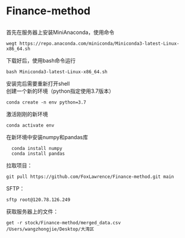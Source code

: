 # Finance-method
##
首先在服务器上安装MiniAnaconda，使用命令  

```wegt https://repo.anaconda.com/miniconda/Miniconda3-latest-Linux-x86_64.sh```  

下载好后，使用bash命令运行  

```bash Miniconda3-latest-Linux-x86_64.sh```  

安装完后需要重新打开shell  
创建一个新的环境（python指定使用3.7版本）  

```conda create -n env python=3.7```  

激活刚刚的新环境  

```conda activate env```  

在新环境中安装numpy和pandas库  
```
  conda install numpy
  conda install pandas
```
拉取项目：  
```
git pull https://github.com/FoxLawrence/Finance-method.git main
```
SFTP：
```
sftp root@120.78.126.249
```
获取服务器上的文件：
```
get -r stock/Finance-method/merged_data.csv /Users/wangzhongjie/Desktop/大湾区
```

##
